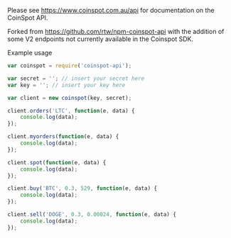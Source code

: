 Please see https://www.coinspot.com.au/api for documentation on the CoinSpot API.

Forked from https://github.com/rtw/npm-coinspot-api with the addition of some V2 endpoints not currently available in the Coinspot SDK.

Example usage

```javascript
var coinspot = require('coinspot-api');

var secret = ''; // insert your secret here
var key = ''; // insert your key here

var client = new coinspot(key, secret);

client.orders('LTC', function(e, data) {
 	console.log(data);
});

client.myorders(function(e, data) {
 	console.log(data);
});

client.spot(function(e, data) {
	console.log(data);
});

client.buy('BTC', 0.3, 529, function(e, data) {
	console.log(data);
});

client.sell('DOGE', 0.3, 0.00024, function(e, data) {
	console.log(data);
});
```